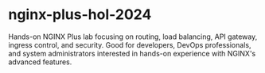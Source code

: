 # nginx-plus-hol-2024
Hands-on NGINX Plus lab focusing on routing, load balancing, API gateway, ingress control, and security. Good for developers, DevOps professionals, and system administrators interested in hands-on experience with NGINX's advanced features.

